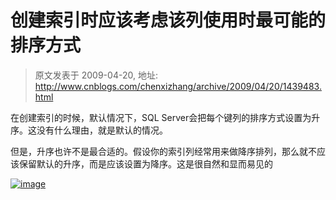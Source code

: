 # 创建索引时应该考虑该列使用时最可能的排序方式 
> 原文发表于 2009-04-20, 地址: http://www.cnblogs.com/chenxizhang/archive/2009/04/20/1439483.html 


在创建索引的时候，默认情况下，SQL Server会把每个键列的排序方式设置为升序。这没有什么理由，就是默认的情况。

 但是，升序也许不是最合适的。假设你的索引列经常用来做降序排列，那么就不应该保留默认的升序，而是应该设置为降序。这是很自然和显而易见的

 [![image](http://images.cnblogs.com/cnblogs_com/chenxizhang/WindowsLiveWriter/2092f24dd7ea_920D/image_thumb.png "image")](http://images.cnblogs.com/cnblogs_com/chenxizhang/WindowsLiveWriter/2092f24dd7ea_920D/image_2.png)

